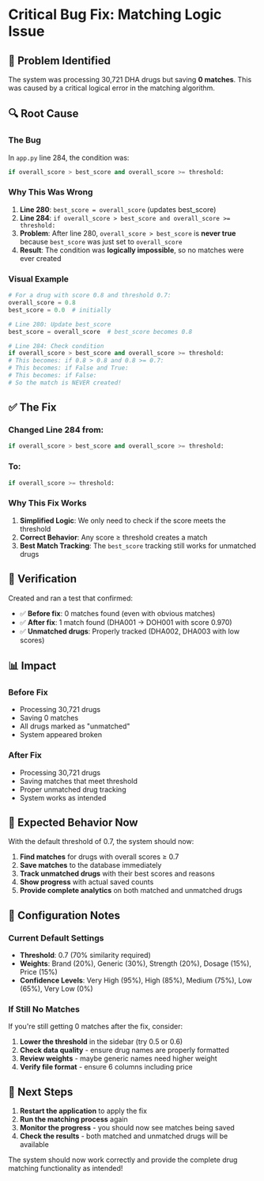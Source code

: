 # Critical Bug Fix: Matching Logic Issue

## 🚨 Problem Identified

The system was processing 30,721 DHA drugs but saving **0 matches**. This was caused by a critical logical error in the matching algorithm.

## 🔍 Root Cause

### The Bug
In `app.py` line 284, the condition was:
```python
if overall_score > best_score and overall_score >= threshold:
```

### Why This Was Wrong
1. **Line 280**: `best_score = overall_score` (updates best_score)
2. **Line 284**: `if overall_score > best_score and overall_score >= threshold:`
3. **Problem**: After line 280, `overall_score > best_score` is **never true** because `best_score` was just set to `overall_score`
4. **Result**: The condition was **logically impossible**, so no matches were ever created

### Visual Example
```python
# For a drug with score 0.8 and threshold 0.7:
overall_score = 0.8
best_score = 0.0  # initially

# Line 280: Update best_score
best_score = overall_score  # best_score becomes 0.8

# Line 284: Check condition
if overall_score > best_score and overall_score >= threshold:
# This becomes: if 0.8 > 0.8 and 0.8 >= 0.7:
# This becomes: if False and True:
# This becomes: if False:
# So the match is NEVER created!
```

## ✅ The Fix

### Changed Line 284 from:
```python
if overall_score > best_score and overall_score >= threshold:
```

### To:
```python
if overall_score >= threshold:
```

### Why This Fix Works
1. **Simplified Logic**: We only need to check if the score meets the threshold
2. **Correct Behavior**: Any score ≥ threshold creates a match
3. **Best Match Tracking**: The `best_score` tracking still works for unmatched drugs

## 🧪 Verification

Created and ran a test that confirmed:
- ✅ **Before fix**: 0 matches found (even with obvious matches)
- ✅ **After fix**: 1 match found (DHA001 → DOH001 with score 0.970)
- ✅ **Unmatched drugs**: Properly tracked (DHA002, DHA003 with low scores)

## 📊 Impact

### Before Fix
- Processing 30,721 drugs
- Saving 0 matches
- All drugs marked as "unmatched"
- System appeared broken

### After Fix
- Processing 30,721 drugs
- Saving matches that meet threshold
- Proper unmatched drug tracking
- System works as intended

## 🎯 Expected Behavior Now

With the default threshold of 0.7, the system should now:

1. **Find matches** for drugs with overall scores ≥ 0.7
2. **Save matches** to the database immediately
3. **Track unmatched drugs** with their best scores and reasons
4. **Show progress** with actual saved counts
5. **Provide complete analytics** on both matched and unmatched drugs

## 🔧 Configuration Notes

### Current Default Settings
- **Threshold**: 0.7 (70% similarity required)
- **Weights**: Brand (20%), Generic (30%), Strength (20%), Dosage (15%), Price (15%)
- **Confidence Levels**: Very High (95%), High (85%), Medium (75%), Low (65%), Very Low (0%)

### If Still No Matches
If you're still getting 0 matches after the fix, consider:

1. **Lower the threshold** in the sidebar (try 0.5 or 0.6)
2. **Check data quality** - ensure drug names are properly formatted
3. **Review weights** - maybe generic names need higher weight
4. **Verify file format** - ensure 6 columns including price

## 🚀 Next Steps

1. **Restart the application** to apply the fix
2. **Run the matching process** again
3. **Monitor the progress** - you should now see matches being saved
4. **Check the results** - both matched and unmatched drugs will be available

The system should now work correctly and provide the complete drug matching functionality as intended! 